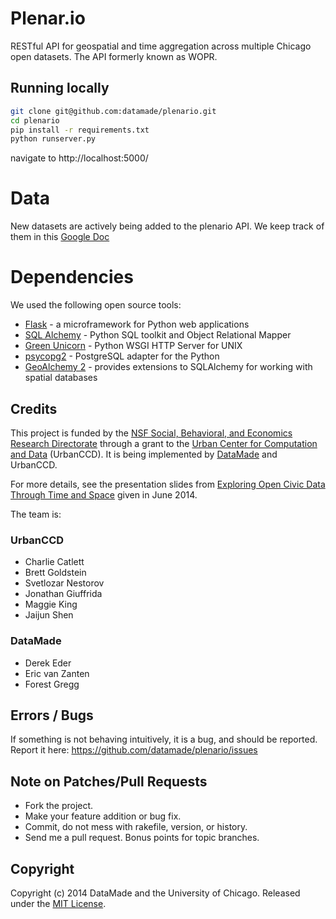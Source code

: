 # Plenar.io

RESTful API for geospatial and time aggregation across multiple Chicago open datasets. The API formerly known as WOPR.

## Running locally

``` bash
git clone git@github.com:datamade/plenario.git
cd plenario
pip install -r requirements.txt
python runserver.py
```

navigate to http://localhost:5000/

# Data

New datasets are actively being added to the plenario API. We keep track of them in this [Google Doc](https://docs.google.com/spreadsheet/ccc?key=0Au-2OHnpwhGTdGJzUWJ2SERwVXZLeDU4Y3laWFJvNEE&usp=sharing#gid=0)

# Dependencies
We used the following open source tools:

* [Flask](http://flask.pocoo.org/) - a microframework for Python web applications
* [SQL Alchemy](http://www.sqlalchemy.org/) - Python SQL toolkit and Object Relational Mapper
* [Green Unicorn](http://gunicorn.org/) - Python WSGI HTTP Server for UNIX
* [psycopg2](http://initd.org/psycopg/) - PostgreSQL adapter for the Python 
* [GeoAlchemy 2](http://geoalchemy-2.readthedocs.org/en/0.2.4/) - provides extensions to SQLAlchemy for working with spatial databases

## Credits

This project is funded by the [NSF Social, Behavioral, and Economics Research Directorate](http://www.nsf.gov/dir/index.jsp?org=SBE) through a grant to the [Urban Center for Computation and Data](https://urbanccd.org/) (UrbanCCD). It is being implemented by [DataMade](http://datamade.us) and UrbanCCD.

For more details, see the presentation slides from [Exploring Open Civic Data Through Time and Space](https://docs.google.com/presentation/d/1Une-A1k0mUAIYac5UlmeSDLw4VyHYsaw1NW5f4YKWas/edit#slide=id.p) given in June 2014.

The team is:

### UrbanCCD
* Charlie Catlett
* Brett Goldstein
* Svetlozar Nestorov
* Jonathan Giuffrida
* Maggie King
* Jaijun Shen

### DataMade
* Derek Eder
* Eric van Zanten
* Forest Gregg

## Errors / Bugs

If something is not behaving intuitively, it is a bug, and should be reported.
Report it here: https://github.com/datamade/plenario/issues

## Note on Patches/Pull Requests
 
* Fork the project.
* Make your feature addition or bug fix.
* Commit, do not mess with rakefile, version, or history.
* Send me a pull request. Bonus points for topic branches.

## Copyright

Copyright (c) 2014 DataMade and the University of Chicago. Released under the [MIT License](https://github.com/datamade/plenario/blob/master/LICENSE).
